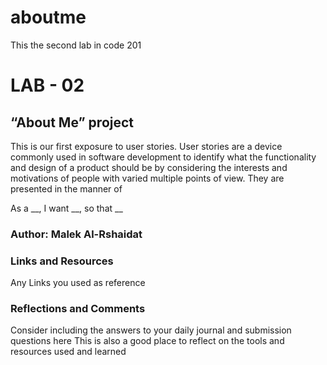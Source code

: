 # aboutme
This the second lab in code 201

# LAB - 02
## “About Me” project
This is our first exposure to user stories. User stories are a device commonly used in software development to identify what the functionality and design of a product should be by considering the interests and motivations of people with varied multiple points of view. They are presented in the manner of

As a __, I want __, so that __



### Author: Malek Al-Rshaidat

### Links and Resources
Any Links you used as reference

### Reflections and Comments
Consider including the answers to your daily journal and submission questions here
This is also a good place to reflect on the tools and resources used and learned